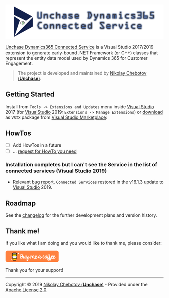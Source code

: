 #
![Unchase Dynamics365 Connected Service Logo](img/Unchase-Dynamics365-Swagger-Connected-Service-Logo.png)

[Unchase Dynamics365 Connected Service](https://marketplace.visualstudio.com/items?itemName=Unchase.unchaseDynamics365ConnectedService) is a Visual Studio 2017/2019 extension to generate early-bound .NET Framework (or C++) classes that represent the entity data model used by Dynamics 365 for Customer Engagement.

> The project is developed and maintained by [Nikolay Chebotov (**Unchase**)](https://github.com/unchase).

## Getting Started

Install from `Tools -> Extensions and Updates` menu inside [Visual Studio](https://visualstudio.microsoft.com/vs/) 2017 (for [VisualStudio](https://visualstudio.microsoft.com/vs/) 2019: `Extensions -> Manage Extensions`) or [download](https://marketplace.visualstudio.com/items?itemName=unchase.unchaseDynamics365ConnectedService)  as `VSIX` package from [Visual Studio Marketplace](https://marketplace.visualstudio.com/items?itemName=Unchase.unchaseDynamics365connectedservice):

## HowTos

- [ ] Add HowTos in a future
- [ ] ... [request for HowTo you need](https://github.com/unchase/Unchase.Dynamics365.Connectedservice/issues/new?title=DOC)

### Installation completes but I can't see the Service in the list of connected services (Visual Studio 2019)

- Relevant [bug report](https://developercommunity.visualstudio.com/content/problem/468751/vs2019-preview-cannot-install-connected-service-ex.html). `Connected Services` restored in the v16.1.3 update to [Visual Studio](https://visualstudio.microsoft.com/vs/) 2019.

## Roadmap

See the [changelog](CHANGELOG.md) for the further development plans and version history.

## Thank me!

If you like what I am doing and you would like to thank me, please consider:

[![Buy me a coffe!](img/buymeacoffe.png)](https://www.buymeacoffee.com/nikolaychebotov)

Thank you for your support!

----------

Copyright &copy; 2019 [Nikolay Chebotov (**Unchase**)](https://github.com/unchase) - Provided under the [Apache License 2.0](LICENSE.md).

